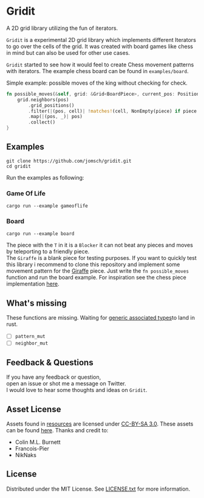 # Gridit

A 2D grid library utilizing the fun of iterators.


`Gridit` is a experimental 2D grid library which implements different Iterators 
to go over the cells of the grid. 
It was created with board games like chess in mind but can also be used for other use cases.

`Gridit` started to see how it would feel to create 
Chess movement patterns with iterators. The example chess board can be found
in `examples/board`.


Simple example: possible moves of the king without checking for check.
```rust
fn possible_moves(&self, grid: &Grid<BoardPiece>, current_pos: Position) -> Vec<Position> {
	grid.neighbors(pos)
		.grid_positions()
		.filter(|(pos, cell)| !matches!(cell, NonEmpty(piece) if piece.color == self.color))
		.map(|(pos, _)| pos)
		.collect()
}
```

## Examples

```
git clone https://github.com/jomsch/gridit.git
cd gridit
```

Run the examples as following:  
### Game Of Life
```
cargo run --example gameoflife
```

### Board
```
cargo run --example board
```
The piece with the `T` in it is a `Blocker` it can not beat any pieces and moves by teleporting
to a friendly piece.  
The `Giraffe` is a blank piece for testing purposes. If you want to quickly test this library
i recommend to clone this repository and implement some movement pattern for the [Giraffe](./examples/board/piece/giraffe.rs) piece.
Just write the `fn possible_moves` function and run the board example.
For inspiration see the chess piece implementation [here](./examples/board/piece).

## What's missing
These functions are missing.
Waiting for [generic associated types](https://github.com/rust-lang/rust/issues/44265)to land in rust.
- [ ] `pattern_mut`
- [ ] `neighbor_mut`

## Feedback & Questions
If you have any feedback or question,  
open an issue or shot me a message on Twitter.  
I would love to hear some thoughts and ideas on `Gridit`.




## Asset License
Assets found in [resources](./resources/) are licensed under [CC-BY-SA 3.0](https://creativecommons.org/licenses/by-sa/3.0/legalcode).
These assets can be found [here](https://commons.wikimedia.org/wiki/Category:SVG_chess_pieces).
Thanks and credit to:
* Colin M.L. Burnett
* Francois-Pier
* NikNaks

## License
Distributed under the MIT License. See [LICENSE.txt](./LICENSE.txt) for more information.

